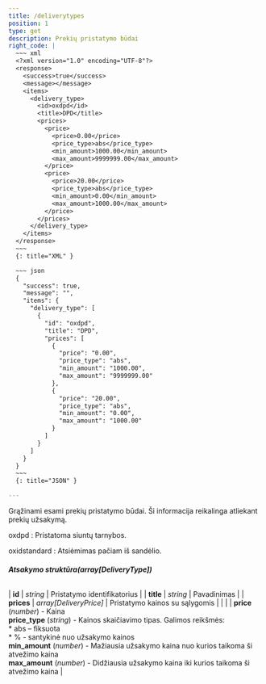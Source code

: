 ```yaml
---
title: /deliverytypes
position: 1
type: get
description: Prekių pristatymo būdai
right_code: |
  ~~~ xml
  <?xml version="1.0" encoding="UTF-8"?>
  <response>
    <success>true</success>
    <message></message>
    <items>
      <delivery_type>
        <id>oxdpd</id>
        <title>DPD</title>
        <prices>
          <price>
            <price>0.00</price>
            <price_type>abs</price_type>
            <min_amount>1000.00</min_amount>
            <max_amount>9999999.00</max_amount>
          </price>
          <price>
            <price>20.00</price>
            <price_type>abs</price_type>
            <min_amount>0.00</min_amount>
            <max_amount>1000.00</max_amount>
          </price>
        </prices>
      </delivery_type>
    </items>
  </response>
  ~~~
  {: title="XML" }

  ~~~ json
  {
    "success": true,
    "message": "",
    "items": {
      "delivery_type": [
        {
          "id": "oxdpd",
          "title": "DPD",
          "prices": [
            {
              "price": "0.00",
              "price_type": "abs",
              "min_amount": "1000.00",
              "max_amount": "9999999.00"
            },
            {
              "price": "20.00",
              "price_type": "abs",
              "min_amount": "0.00",
              "max_amount": "1000.00"
            }
          ]
        }
      ]
    }
  }
  ~~~
  {: title="JSON" }

---
```


Grąžinami esami prekių pristatymo būdai. Ši informacija reikalinga atliekant prekių užsakymą.

oxdpd
: Pristatoma siuntų tarnybos.

oxidstandard
: Atsiėmimas pačiam iš sandėlio.

###### **Atsakymo struktūra(array[DeliveryType])**

| **id** | *string* | Pristatymo identifikatorius |
| **title** | *string* | Pavadinimas |
| **prices** | *array[DeliveryPrice]* | Pristatymo kainos su sąlygomis |
|  |  | **price** (*number*) - Kaina <br>**price_type** (*string*) - Kainos skaičiavimo tipas. Galimos reikšmės: <br>* abs – fiksuota <br>* % - santykinė nuo užsakymo kainos <br>**min_amount** (*number*) - Mažiausia užsakymo kaina nuo kurios taikoma ši atvežimo kaina <br>**max_amount** (*number*) - Didžiausia užsakymo kaina iki kurios taikoma ši atvežimo kaina |